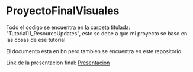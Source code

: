 # ProyectoFinalVisuales

Todo el codigo se encuentra en la carpeta titulada: "Tutorial11_ResourceUpdates", esto se debe a que mi proyecto se baso en las cosas de ese tutorial

El documento esta en bn pero tambien se encuentra en este repositorio.

Link de la presentacion final: [Presentacion](https://www.canva.com/design/DAGowVd-PQg/AMJJBDCPhzVBVrmC1c2hOg/edit?utm_content=DAGowVd-PQg&utm_campaign=designshare&utm_medium=link2&utm_source=sharebutton)
